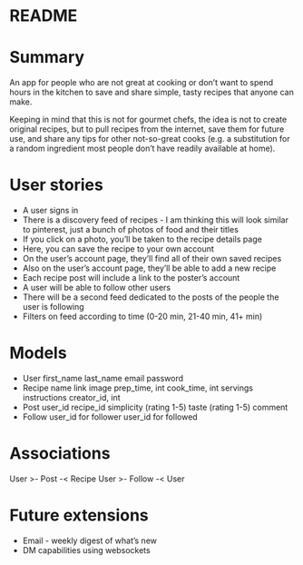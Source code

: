 # README
# Summary

An app for people who are not great at cooking or don’t want to spend hours in the kitchen to save and share simple, tasty recipes that anyone can make. 

Keeping in mind that this is not for gourmet chefs, the idea is not to create original recipes, but to pull recipes from the internet, save them for future use, and share any tips for other not-so-great cooks (e.g. a substitution for a random ingredient most people don’t have readily available at home).

# User stories

- A user signs in
- There is a discovery feed of recipes - I am thinking this will look similar to pinterest, just a bunch of photos of food and their titles
- If you click on a photo, you’ll be taken to the recipe details page
- Here, you can save the recipe to your own account
- On the user’s account page, they’ll find all of their own saved recipes
- Also on the user’s account page, they’ll be able to add a new recipe
- Each recipe post will include a link to the poster’s account
- A user will be able to follow other users
- There will be a second feed dedicated to the posts of the people the user is following
- Filters on feed according to time (0-20 min, 21-40 min, 41+ min)

# Models
- User
    first_name
    last_name
    email
    password
- Recipe
    name
    link
    image
    prep_time, int
    cook_time, int
    servings
    instructions
    creator_id, int
- Post
    user_id
    recipe_id
    simplicity (rating 1-5)
    taste (rating 1-5)
    comment
- Follow
    user_id for follower
    user_id for followed

# Associations
User >- Post -< Recipe
User >- Follow -< User

# Future extensions
- Email - weekly digest of what’s new
- DM capabilities using websockets
